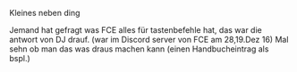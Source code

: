 Kleines neben ding

Jemand hat gefragt was FCE alles für tastenbefehle hat, das war die antwort von DJ drauf. (war im Discord server von FCE am 28,19.Dez 16)
Mal sehn ob man das was draus machen kann (einen Handbucheintrag als bspl.)